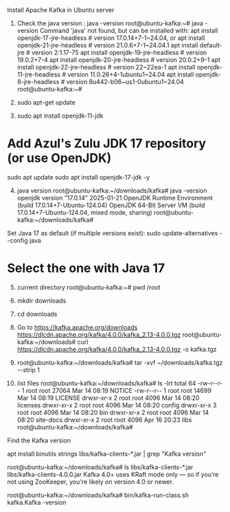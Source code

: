 
Install Apache Kafka in Ubuntu server

1. Check the java version : java -version
root@ubuntu-kafka:~# java -version
Command 'java' not found, but can be installed with:
apt install openjdk-17-jre-headless  # version 17.0.14+7-1~24.04, or
apt install openjdk-21-jre-headless  # version 21.0.6+7-1~24.04.1
apt install default-jre              # version 2:1.17-75
apt install openjdk-19-jre-headless  # version 19.0.2+7-4
apt install openjdk-20-jre-headless  # version 20.0.2+9-1
apt install openjdk-22-jre-headless  # version 22~22ea-1
apt install openjdk-11-jre-headless  # version 11.0.26+4-1ubuntu1~24.04
apt install openjdk-8-jre-headless   # version 8u442-b06~us1-0ubuntu1~24.04
root@ubuntu-kafka:~#

2. sudo apt-get update
3. sudo apt install openjdk-11-jdk
# Add Azul's Zulu JDK 17 repository (or use OpenJDK)
sudo apt update
sudo apt install openjdk-17-jdk -y


4. java version
root@ubuntu-kafka:~/downloads/kafka# java -version
openjdk version "17.0.14" 2025-01-21
OpenJDK Runtime Environment (build 17.0.14+7-Ubuntu-124.04)
OpenJDK 64-Bit Server VM (build 17.0.14+7-Ubuntu-124.04, mixed mode, sharing)
root@ubuntu-kafka:~/downloads/kafka# 

Set Java 17 as default (if multiple versions exist):
sudo update-alternatives --config java
# Select the one with Java 17


5. current directory
root@ubuntu-kafka:~# pwd
/root

6. mkdir downloads
7. cd downloads
7. Go to https://kafka.apache.org/downloads
   https://dlcdn.apache.org/kafka/4.0.0/kafka_2.13-4.0.0.tgz
   root@ubuntu-kafka:~/downloads# curl https://dlcdn.apache.org/kafka/4.0.0/kafka_2.13-4.0.0.tgz -o kafka.tgz
8. root@ubuntu-kafka:~/downloads/kafka# tar -xvf ~/downloads/kafka.tgz --strip 1
9. list files
root@ubuntu-kafka:~/downloads/kafka# ls -lrt
total 64
-rw-r--r-- 1 root root 27064 Mar 14 08:19 NOTICE
-rw-r--r-- 1 root root 14699 Mar 14 08:19 LICENSE
drwxr-xr-x 2 root root  4096 Mar 14 08:20 licenses
drwxr-xr-x 2 root root  4096 Mar 14 08:20 config
drwxr-xr-x 3 root root  4096 Mar 14 08:20 bin
drwxr-xr-x 2 root root  4096 Mar 14 08:20 site-docs
drwxr-xr-x 2 root root  4096 Apr 16 20:23 libs
root@ubuntu-kafka:~/downloads/kafka#


Find the Kafka version

apt install binutils
strings libs/kafka-clients-*.jar | grep "Kafka version"

root@ubuntu-kafka:~/downloads/kafka# ls libs/kafka-clients-*.jar
libs/kafka-clients-4.0.0.jar
Kafka 4.0+ uses KRaft mode only — so if you’re not using ZooKeeper, you're likely on version 4.0 or newer.


root@ubuntu-kafka:~/downloads/kafka# bin/kafka-run-class.sh kafka.Kafka -version

